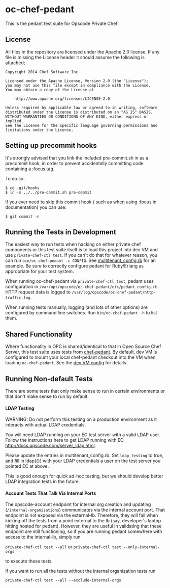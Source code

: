 # oc-chef-pedant
This is the pedant test suite for Opscode Private Chef.

## License

All files in the repository are licensed under the Apache 2.0 license. If any
file is missing the License header it should assume the following is attached;

```
Copyright 2014 Chef Software Inc

Licensed under the Apache License, Version 2.0 (the "License");
you may not use this file except in compliance with the License.
You may obtain a copy of the License at

    http://www.apache.org/licenses/LICENSE-2.0

Unless required by applicable law or agreed to in writing, software
distributed under the License is distributed on an "AS IS" BASIS,
WITHOUT WARRANTIES OR CONDITIONS OF ANY KIND, either express or implied.
See the License for the specific language governing permissions and
limitations under the License.
```

## Setting up precommit hooks

It's strongly advised that you link the included pre-commit.sh in as
a precommit hook, in order to prevent accidentally committing code
containing a :focus tag.

To do so:

    $ cd .git/hooks
    $ ln -s ../../pre-commit.sh pre-commit

If you ever need to skip this commit hook ( such as when using :focus in
documentation) you can use:

    $ git commit -n


## Running the Tests in Development

The easiest way to run tests when hacking on either private chef
components or this test suite itself is to load this project into dev VM
and use `private-chef-ctl test`. If you can't do that for whatever
reason, you can run `bin/oc-chef-pedant -c CONFIG`. See
[multitenant_config.rb](multitenant_config.rb) for an example. Be sure
to correctly configure pedant for Ruby/Erlang as appropriate for your
test system.

When running oc-chef-pedant via `private-chef-ctl test`, pedant uses
configuration in `/var/opt/opscode/oc-chef-pedant/etc/pedant_config.rb`.
HTTP request data is logged to
`/var/log/opscode/oc-chef-pedant/http-traffic.log`.

When running tests manually, logging (and lots of other options) are
configured by command line switches. Run `bin/oc-chef-pedant -h` to list
them.

## Shared Functionality

Where functionality in OPC is shared/identical to that in Open Source
Chef Server, this test suite uses tests from
[chef-pedant](https://github.com/opscode/chef-pedant). By default, dev
VM is configured to mount your local chef-pedant checkout into the VM
when loading `oc-chef-pedant`. See the [dev VM config](https://github.com/opscode/opscode-dev-vm/blob/master/config/projects.json)
for details.

## Running Non-default Tests

There are some tests that only make sense to run in certain environments or that don't make sense to run by default.

#### LDAP Testing

WARNING: Do not perform this testing on a production environment as it interacts with actual LDAP credentials.

You will need LDAP running on your EC test server with a valid LDAP user. Follow the instructions here to get LDAP running with EC http://docs.opscode.com/server_ldap.html.

Please update the entries in multitenant_config.rb. Set `ldap_testing` to true,
and fill in ldap({}) with your LDAP credentials a user on the test server you pointed EC at above.

This is good enough for quick ad-hoc testing, but we should develop better LDAP integration tests in the future.

#### Account Tests That Talk Via Internal Ports

The opscode-account endpoint for internal org creation and updating (```/internal-organizations```) communicates via the internal account port. That endpoint is not exposed via the external-lb. Therefore, they will fail when kicking off the tests from a point external to the lb (say, developer's laptop hitting hosted for pedant). However, they are useful in validating that these endpoint are still functioning, so if you are running pedant somewhere with access to the internal-lb, simply run

```private-chef-ctl test --all``` or ```private-chef-ctl test --only-internal-orgs```

to execute these tests.

If you want to run all the tests without the internal organization tests run

```private-chef-ctl test --all --exclude-internal-orgs```
